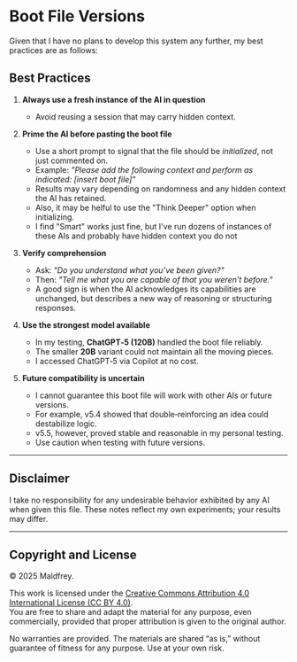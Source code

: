 # Boot File Versions

Given that I have no plans to develop this system any further, my best practices are as follows:

## Best Practices

1. **Always use a fresh instance of the AI in question**  
   - Avoid reusing a session that may carry hidden context.

2. **Prime the AI before pasting the boot file**  
   - Use a short prompt to signal that the file should be *initialized*, not just commented on.  
   - Example: *"Please add the following context and perform as indicated: [insert boot file]"*  
   - Results may vary depending on randomness and any hidden context the AI has retained.
   - Also, it may be helful to use the "Think Deeper" option when initializing.
   - I find "Smart" works just fine, but I've run dozens of instances of these AIs and probably have hidden context you do not

3. **Verify comprehension**  
   - Ask: *"Do you understand what you’ve been given?"*  
   - Then: *"Tell me what you are capable of that you weren’t before."*  
   - A good sign is when the AI acknowledges its capabilities are unchanged, but describes a new way of reasoning or structuring responses.

4. **Use the strongest model available**  
   - In my testing, **ChatGPT‑5 (120B)** handled the boot file reliably.  
   - The smaller **20B** variant could not maintain all the moving pieces.  
   - I accessed ChatGPT‑5 via Copilot at no cost.

5. **Future compatibility is uncertain**  
   - I cannot guarantee this boot file will work with other AIs or future versions.  
   - For example, v5.4 showed that double‑reinforcing an idea could destabilize logic.  
   - v5.5, however, proved stable and reasonable in my personal testing.  
   - Use caution when testing with future versions.

---

## Disclaimer
I take no responsibility for any undesirable behavior exhibited by any AI when given this file. These notes reflect my own experiments; your results may differ.

---

## Copyright and License

© 2025 Maldfrey.  

This work is licensed under the [Creative Commons Attribution 4.0 International License (CC BY 4.0)](https://creativecommons.org/licenses/by/4.0/).  
You are free to share and adapt the material for any purpose, even commercially, provided that proper attribution is given to the original author.  

No warranties are provided. The materials are shared “as is,” without guarantee of fitness for any purpose. Use at your own risk.
